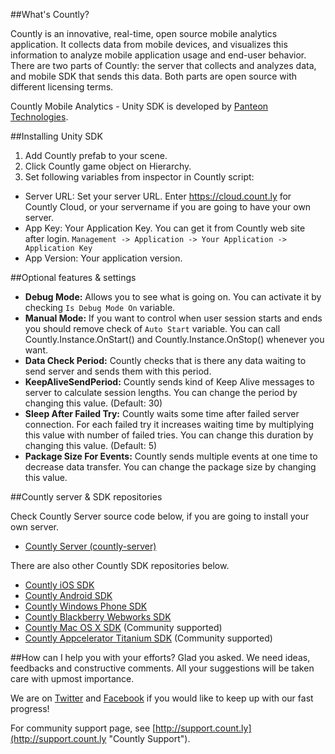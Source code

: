 ##What's Countly?

Countly is an innovative, real-time, open source mobile analytics application. 
It collects data from mobile devices, and visualizes this information to analyze 
mobile application usage and end-user behavior. There are two parts of Countly: 
the server that collects and analyzes data, and mobile SDK that sends this data. 
Both parts are open source with different licensing terms.

Countly Mobile Analytics - Unity SDK is developed by [Panteon Technologies](http://panteon.com.tr/).

##Installing Unity SDK

1. Add Countly prefab to your scene.
2. Click Countly game object on Hierarchy. 
3. Set following variables from inspector in Countly script:
- Server URL: Set your server URL. Enter https://cloud.count.ly for Countly Cloud, or your servername if you are going to have your own server.
- App Key: Your Application Key. You can get it from Countly web site after login. `Management -> Application -> Your Application -> Application Key`
- App Version: Your application version.

##Optional features & settings

* **Debug Mode:** Allows you to see what is going on. You can activate it by checking `Is Debug Mode On` variable.
* **Manual Mode:** If you want to control when user session starts and ends you should remove check of `Auto Start` variable. You can call Countly.Instance.OnStart() and Countly.Instance.OnStop() whenever you want.
* **Data Check Period:** Countly checks that is there any data waiting to send server and sends them with this period. 
* **KeepAliveSendPeriod:** Countly sends kind of Keep Alive messages to server to calculate session lengths. You can change the period by changing this value. (Default: 30)
* **Sleep After Failed Try:** Countly waits some time after failed server connection. For each failed try it increases waiting time by multiplying this value with number of failed tries. You can change this duration by changing this value. (Default: 5)
* **Package Size For Events:** Countly sends multiple events at one time to decrease data transfer. You can change the package size by changing this value.

##Countly server & SDK repositories

Check Countly Server source code below, if you are going to install your own server.

- [Countly Server (countly-server)](https://github.com/Countly/countly-server)

There are also other Countly SDK repositories below.

- [Countly iOS SDK](https://github.com/Countly/countly-sdk-ios)
- [Countly Android SDK](https://github.com/Countly/countly-sdk-android)
- [Countly Windows Phone SDK](https://github.com/Countly/countly-sdk-windows-phone)
- [Countly Blackberry Webworks SDK](https://github.com/Countly/countly-sdk-blackberry-webworks)
- [Countly Mac OS X SDK](https://github.com/mrballoon/countly-sdk-osx) (Community supported)
- [Countly Appcelerator Titanium SDK](https://github.com/euforic/Titanium-Count.ly) (Community supported)

##How can I help you with your efforts?
Glad you asked. We need ideas, feedbacks and constructive comments. All your suggestions will be taken care with upmost importance. 

We are on [Twitter](http://twitter.com/gocountly) and [Facebook](http://www.facebook.com/Countly) if you would like to keep up with our fast progress!

For community support page, see [http://support.count.ly](http://support.count.ly "Countly Support").
